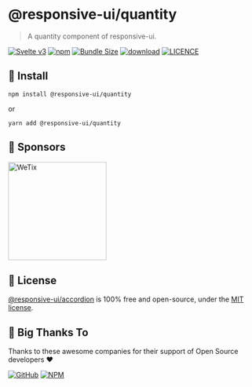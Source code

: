 
# @responsive-ui/quantity

> A quantity component of responsive-ui.

<p>

[![Svelte v3](https://img.shields.io/badge/svelte-v3-orange.svg)](https://svelte.dev)
[![npm](https://img.shields.io/npm/v/@responsive-ui/quantity.svg)](https://www.npmjs.com/package/@responsive-ui/quantity)
[![Bundle Size](https://badgen.net/bundlephobia/minzip/%40responsive-ui%2Fquantity)](https://bundlephobia.com/result?p=%40responsive-ui%2Fquantity)
[![download](https://img.shields.io/npm/dw/@responsive-ui/quantity.svg)](https://www.npmjs.com/package/@responsive-ui/quantity)
[![LICENCE](https://img.shields.io/github/license/wetix/responsive-ui)](https://github.com/wetix/responsive-ui/blob/main/LICENSE)

</p>

## 🔨 Install

```console
npm install @responsive-ui/quantity
```

or

```console
yarn add @responsive-ui/quantity
```

## 🔋 Sponsors

<img src="https://asset.wetix.my/images/logo/wetix.png" alt="WeTix" width="200px">

## 📄 License

[@responsive-ui/accordion](https://github.com/wetix/responsive-ui/tree/main/components/accordion) is 100% free and open-source, under the [MIT license](https://github.com/wetix/responsive-ui/blob/main/LICENSE).

## 🎉 Big Thanks To

Thanks to these awesome companies for their support of Open Source developers ❤

[![GitHub](https://jstools.dev/img/badges/github.svg)](https://github.com/open-source)
[![NPM](https://jstools.dev/img/badges/npm.svg)](https://www.npmjs.com/)
